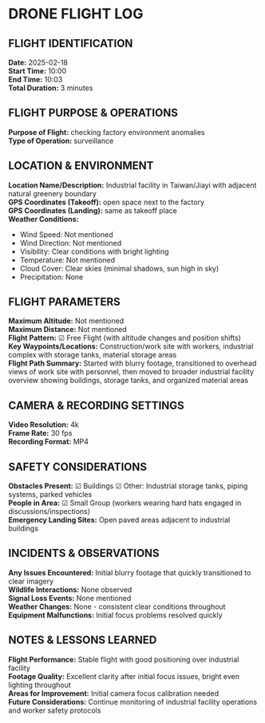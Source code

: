 # DRONE FLIGHT LOG

## FLIGHT IDENTIFICATION

**Date:** 2025-02-18  
**Start Time:** 10:00  
**End Time:** 10:03  
**Total Duration:** 3 minutes

## FLIGHT PURPOSE & OPERATIONS

**Purpose of Flight:** checking factory environment anomalies  
**Type of Operation:** surveillance

## LOCATION & ENVIRONMENT

**Location Name/Description:** Industrial facility in Taiwan/Jiayi with adjacent natural greenery boundary  
**GPS Coordinates (Takeoff):** open space next to the factory  
**GPS Coordinates (Landing):** same as takeoff place  
**Weather Conditions:**
- Wind Speed: Not mentioned
- Wind Direction: Not mentioned
- Visibility: Clear conditions with bright lighting
- Temperature: Not mentioned
- Cloud Cover: Clear skies (minimal shadows, sun high in sky)
- Precipitation: None

## FLIGHT PARAMETERS

**Maximum Altitude:** Not mentioned  
**Maximum Distance:** Not mentioned  
**Flight Pattern:** ☑ Free Flight (with altitude changes and position shifts)  
**Key Waypoints/Locations:** Construction/work site with workers, industrial complex with storage tanks, material storage areas  
**Flight Path Summary:** Started with blurry footage, transitioned to overhead views of work site with personnel, then moved to broader industrial facility overview showing buildings, storage tanks, and organized material areas

## CAMERA & RECORDING SETTINGS

**Video Resolution:** 4k  
**Frame Rate:** 30 fps  
**Recording Format:** MP4  

## SAFETY CONSIDERATIONS

**Obstacles Present:** ☑ Buildings ☑ Other: Industrial storage tanks, piping systems, parked vehicles  
**People in Area:** ☑ Small Group (workers wearing hard hats engaged in discussions/inspections)  
**Emergency Landing Sites:** Open paved areas adjacent to industrial buildings  

## INCIDENTS & OBSERVATIONS

**Any Issues Encountered:** Initial blurry footage that quickly transitioned to clear imagery  
**Wildlife Interactions:** None observed  
**Signal Loss Events:** None mentioned  
**Weather Changes:** None - consistent clear conditions throughout  
**Equipment Malfunctions:** Initial focus problems resolved quickly  

## NOTES & LESSONS LEARNED

**Flight Performance:** Stable flight with good positioning over industrial facility  
**Footage Quality:** Excellent clarity after initial focus issues, bright even lighting throughout  
**Areas for Improvement:** Initial camera focus calibration needed  
**Future Considerations:** Continue monitoring of industrial facility operations and worker safety protocols